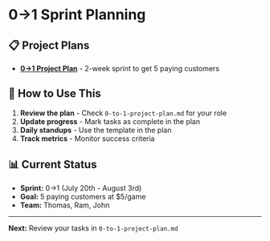 # 0→1 Sprint Planning

## 📋 **Project Plans**

- **[0→1 Project Plan](0-to-1-project-plan.md)** - 2-week sprint to get 5 paying customers

## 🎯 **How to Use This**

1. **Review the plan** - Check `0-to-1-project-plan.md` for your role
2. **Update progress** - Mark tasks as complete in the plan
3. **Daily standups** - Use the template in the plan
4. **Track metrics** - Monitor success criteria

## 📊 **Current Status**

- **Sprint:** 0→1 (July 20th - August 3rd)
- **Goal:** 5 paying customers at $5/game
- **Team:** Thomas, Ram, John

---

**Next:** Review your tasks in `0-to-1-project-plan.md` 